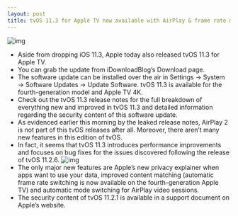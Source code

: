 ```yaml
---
layout: post
title: tvOS 11.3 for Apple TV now available with AirPlay & frame rate matching improvements
---
```

![img](http://media.idownloadblog.com/wp-content/uploads/2017/09/4k-screen-and-apple-tv.jpg)
* Aside from dropping iOS 11.3, Apple today also released tvOS 11.3 for Apple TV.
* You can grab the update from iDownloadBlog’s Download page.
* The software update can be installed over the air in Settings → System → Software Updates → Update Software. tvOS 11.3 is available for the fourth-generation model and Apple TV 4K.
* Check out the tvOS 11.3 release notes for the full breakdown of everything new and improved in tvOS 11.3 and detailed information regarding the security content of this software update.
* As evidenced earlier this morning by the leaked release notes, AirPlay 2 is not part of this tvOS releases after all. Moreover, there aren’t many new features in this edition of tvOS.
* In fact, it seems that tvOS 11.3 introduces performance improvements and focuses on bug fixes for the issues discovered following the release of tvOS 11.2.6.
![img](http://media.idownloadblog.com/wp-content/uploads/2017/12/tvOS-11.2-Settings-Video-and-Audio-Match-Frame-Rate-selected.jpeg)
* The only major new features are Apple’s new privacy explainer when apps want to use your data, improved content matching (automatic frame rate switching is now available on the fourth-generation Apple TV) and automatic mode switching for AirPlay video sessions.
* The security content of tvOS 11.2.1 is available in a support document on Apple’s website.

